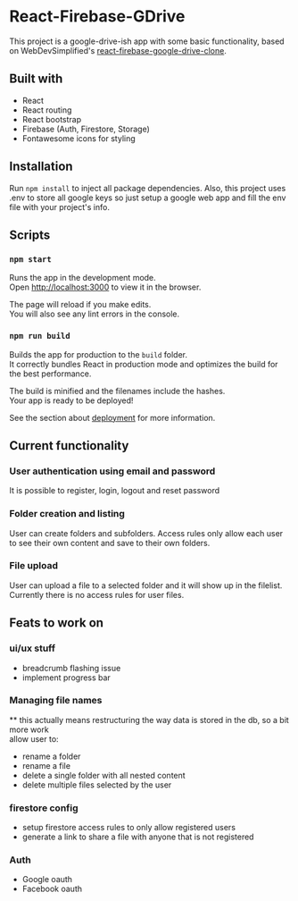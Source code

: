 # React-Firebase-GDrive
This project is a google-drive-ish app with some basic functionality, based on WebDevSimplified's [react-firebase-google-drive-clone](https://github.com/WebDevSimplified/firebase-google-drive-clone).

## Built with

- React
- React routing
- React bootstrap
- Firebase (Auth, Firestore, Storage)
- Fontawesome icons for styling

## Installation

Run `npm install` to inject all package dependencies. Also, this project uses .env to store all google keys so just setup a google web app and fill the env file with your project's info.

## Scripts

### `npm start`

Runs the app in the development mode.<br />
Open [http://localhost:3000](http://localhost:3000) to view it in the browser.

The page will reload if you make edits.<br />
You will also see any lint errors in the console.

### `npm run build`

Builds the app for production to the `build` folder.<br />
It correctly bundles React in production mode and optimizes the build for the best performance.

The build is minified and the filenames include the hashes.<br />
Your app is ready to be deployed!

See the section about [deployment](https://facebook.github.io/create-react-app/docs/deployment) for more information.

## Current functionality

### User authentication using email and password
It is possible to register, login, logout and reset password

### Folder creation and listing
User can create folders and subfolders. Access rules only allow each user to see their own content and save to their own folders.

### File upload
User can upload a file to a selected folder and it will show up in the filelist. Currently there is no access rules for user files.

## Feats to work on

### ui/ux stuff
- breadcrumb flashing issue
- implement progress bar

### Managing file names
** this actually means restructuring the way data is stored in the db, so a bit more work<br/>
allow user to:
- rename a folder
- rename a file
- delete a single folder with all nested content
- delete multiple files selected by the user

### firestore config
- setup firestore access rules to only allow registered users
- generate a link to share a file with anyone that is not registered

### Auth
- Google oauth
- Facebook oauth